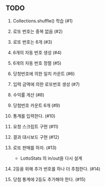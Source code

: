 ## TODO
1. Collections.shuffle() 학습 (#1)
1. 로또 번호는 중복 없음 (#2)
1. 로또 번호는 6개 (#3)
1. 6개의 자동 번호 생성 (#4)
1. 6개의 자동 번호 정렬 (#5)
1. 당청번호에 의한 일치 카운트 (#6)
1. 입력 금액에 의한 로또번호 생성 (#7)
1. 수익률 게산 (#8)
1. 당첨번호 카운트 6개 (#9)
1. 통계를 입력한다. (#10)
1. 요청 스크립트 구현 (#11)
1. 결과 대시보드 구현 (#12)
1. 로또 판매를 하자. (#13)
   * LottoStats 의 in/out을 다시 설계
   
   
1. 2등을 위해 추가 번호를 하나 더 추첨한다. (#14)
1. 당첨 통계에 2등도 추가해야 한다. (#15)